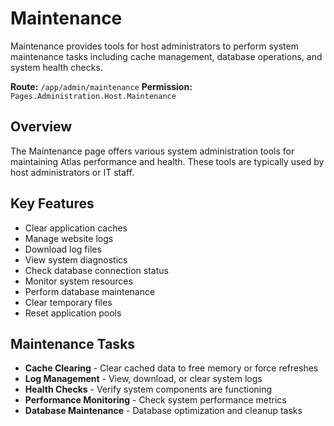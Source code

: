 # Maintenance

Maintenance provides tools for host administrators to perform system maintenance tasks including cache management, database operations, and system health checks.

**Route:** `/app/admin/maintenance`
**Permission:** `Pages.Administration.Host.Maintenance`

## Overview

The Maintenance page offers various system administration tools for maintaining Atlas performance and health. These tools are typically used by host administrators or IT staff.

## Key Features

* Clear application caches
* Manage website logs
* Download log files
* View system diagnostics
* Check database connection status
* Monitor system resources
* Perform database maintenance
* Clear temporary files
* Reset application pools

## Maintenance Tasks

* **Cache Clearing** - Clear cached data to free memory or force refreshes
* **Log Management** - View, download, or clear system logs
* **Health Checks** - Verify system components are functioning
* **Performance Monitoring** - Check system performance metrics
* **Database Maintenance** - Database optimization and cleanup tasks

